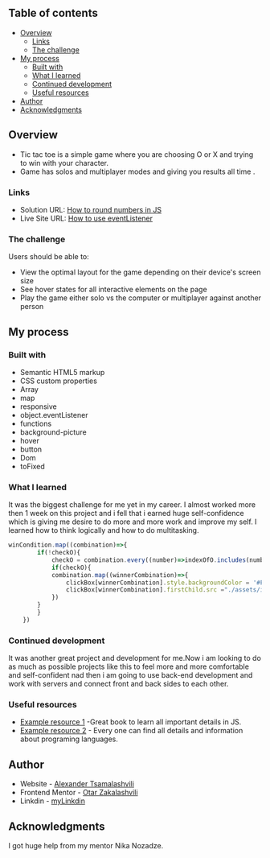 ## Table of contents

- [Overview](#overview)
  - [Links](#links)
  - [The challenge](#the-challenge)
- [My process](#my-process)
  - [Built with](#built-with)
  - [What I learned](#what-i-learned)
  - [Continued development](#continued-development)
  - [Useful resources](#useful-resources)
- [Author](#author)
- [Acknowledgments](#acknowledgments)

## Overview
- Tic tac toe is a simple game where you are choosing O or X and trying to win with your character.
- Game has solos and multiplayer modes and giving you results all time .
### Links

- Solution URL: [How to round numbers in JS](https://www.w3schools.com/jsref/jsref_tofixed.asp#:~:text=The%20toFixed()%20method%20converts,a%20specified%20number%20of%20decimals.)
- Live Site URL: [How to use eventListener](https://www.w3schools.com/js/js_htmldom_eventlistener.asp)
### The challenge

Users should be able to:

- View the optimal layout for the game depending on their device's screen size
- See hover states for all interactive elements on the page
- Play the game either solo vs the computer or multiplayer against another person

## My process

### Built with

- Semantic HTML5 markup
- CSS custom properties
- Array
- map
- responsive
- object.eventListener
- functions
- background-picture
- hover
- button
- Dom
- toFixed

### What I learned

It was the biggest challenge for me yet in my career. I almost worked more then 1 week on this project and i fell that i earned huge self-confidence which is giving me desire to do more and more work and improve my self. I learned how to think logically and how to do multitasking.



```Javascript
winCondition.map((combination)=>{
        if(!checkO){
            checkO = combination.every((number)=>indexOfO.includes(number));
            if(checkO){
            combination.map((winnerCombination)=>{
                clickBox[winnerCombination].style.backgroundColor = '#F2B137';
                clickBox[winnerCombination].firstChild.src ="./assets/icon-of-winner-o.svg";
            })
        }
        } 
    })

```


### Continued development
 
It was another great project and development for me.Now i am looking to do as much as possible projects like this to feel more and more comfortable and self-confident nad then i am going to use back-end development and work with servers and connect front and back sides to each other.

### Useful resources

- [Example resource 1](https://eloquentjavascript.net/index.html) -Great book to learn all important details in JS.
- [Example resource 2](https://developer.mozilla.org/en-US/docs/Web/CSS/length) - Every one can find all details and information about programing languages.

## Author

- Website - [Alexander Tsamalashvili](https://github.com/AlexTsamala)
- Frontend Mentor - [Otar Zakalashvili](https://www.linkedin.com/in/otarza/)
- Linkdin - [myLinkdin](https://www.linkedin.com/in/aleksandre-tsamalashvili-40501a1a0/)


## Acknowledgments

I got huge help from my mentor Nika Nozadze.